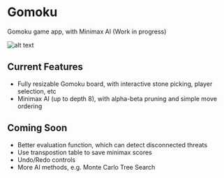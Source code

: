 # Gomoku
Gomoku game app, with Minimax AI (Work in progress)

![alt text](http://i.imgur.com/zI2FdPu.png)

## Current Features
- Fully resizable Gomoku board, with interactive stone picking, player selection, etc
- Minimax AI (up to depth 8), with alpha-beta pruning and simple move ordering

## Coming Soon
- Better evaluation function, which can detect disconnected threats
- Use transpostion table to save minimax scores
- Undo/Redo controls
- More AI methods, e.g. Monte Carlo Tree Search
